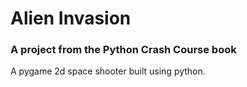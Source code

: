 # Alien Invasion 
### A project from the Python Crash Course book

A pygame 2d space shooter built using python. 


